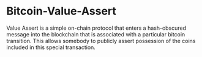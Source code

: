 # Bitcoin-Value-Assert
Value Assert is a simple on-chain protocol that enters a hash-obscured message into the blockchain that is associated with a particular bitcoin transition. This allows somebody to publicly assert possession of the coins included in this special transaction.
